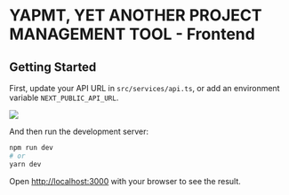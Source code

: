 # YAPMT, YET ANOTHER PROJECT MANAGEMENT TOOL - Frontend

## Getting Started

First, update your API URL in `src/services/api.ts`, or add an environment variable `NEXT_PUBLIC_API_URL`.

![](https://i.imgur.com/BomxOHH.png)

And then run the development server:

```bash
npm run dev
# or
yarn dev
```

Open [http://localhost:3000](http://localhost:3000) with your browser to see the result.

